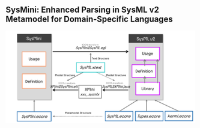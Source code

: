 ## SysMini: Enhanced Parsing in SysML v2 Metamodel for Domain-Specific Languages

![SysMini Architecture](https://github.com/Ruizhe-Yang/SysMini/blob/main/SysMini%20architecture.png)
